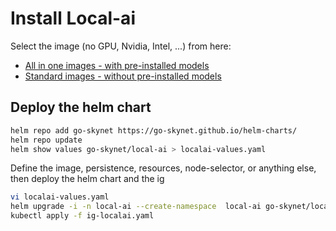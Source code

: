 # Install Local-ai

Select the image (no GPU, Nvidia, Intel, ...) from here:

- [All in one images - with pre-installed models](https://localai.io/basics/container/#all-in-one-images)
- [Standard images - without pre-installed models](https://localai.io/basics/container/#standard-container-images)

## Deploy the helm chart

```bash
helm repo add go-skynet https://go-skynet.github.io/helm-charts/
helm repo update
helm show values go-skynet/local-ai > localai-values.yaml
```

Define the image, persistence, resources, node-selector, or anything else, then deploy the helm chart and the ig

```bash
vi localai-values.yaml
helm upgrade -i -n local-ai --create-namespace  local-ai go-skynet/local-ai -f localai-values.yaml
kubectl apply -f ig-localai.yaml
```
